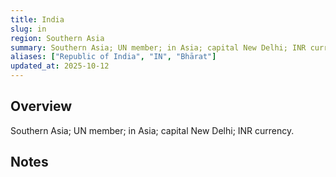 ```yaml
---
title: India
slug: in
region: Southern Asia
summary: Southern Asia; UN member; in Asia; capital New Delhi; INR currency.
aliases: ["Republic of India", "IN", "Bhārat"]
updated_at: 2025-10-12
---
```


## Overview

Southern Asia; UN member; in Asia; capital New Delhi; INR currency.

## Notes

<!-- Add your first note below -->
